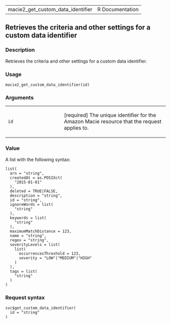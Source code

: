 <table style="width: 100%;">
<tbody>
<tr class="odd">
<td>macie2_get_custom_data_identifier</td>
<td style="text-align: right;">R Documentation</td>
</tr>
</tbody>
</table>

## Retrieves the criteria and other settings for a custom data identifier

### Description

Retrieves the criteria and other settings for a custom data identifier.

### Usage

    macie2_get_custom_data_identifier(id)

### Arguments

<table>
<colgroup>
<col style="width: 35%" />
<col style="width: 65%" />
</colgroup>
<tbody>
<tr class="odd">
<td><code id="macie2_get_custom_data_identifier_:_id">id</code></td>
<td><p>[required] The unique identifier for the Amazon Macie resource
that the request applies to.</p></td>
</tr>
</tbody>
</table>

### Value

A list with the following syntax:

    list(
      arn = "string",
      createdAt = as.POSIXct(
        "2015-01-01"
      ),
      deleted = TRUE|FALSE,
      description = "string",
      id = "string",
      ignoreWords = list(
        "string"
      ),
      keywords = list(
        "string"
      ),
      maximumMatchDistance = 123,
      name = "string",
      regex = "string",
      severityLevels = list(
        list(
          occurrencesThreshold = 123,
          severity = "LOW"|"MEDIUM"|"HIGH"
        )
      ),
      tags = list(
        "string"
      )
    )

### Request syntax

    svc$get_custom_data_identifier(
      id = "string"
    )
